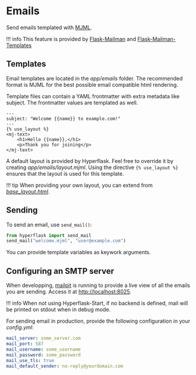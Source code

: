 # Emails

Send emails templated with [MJML](https://mjml.io).

!!! info
    This feature is provided by [Flask-Mailman](https://waynerv.github.io/flask-mailman) and [Flask-Mailman-Templates](https://github.com/hyperflask/flask-mailman-templates)

## Templates

Email templates are located in the *app/emails* folder. The recommended format is MJML for the best possible email compatible html rendering.

Template files can contain a YAML frontmatter with extra metadata like subject. The frontmatter values are templated as well.

```jinja
---
subject: "Welcome {{name}} to example.com!"
---
{% use_layout %}
<mj-text>
    <h1>Hello {{name}},</h1>
    <p>Thank you for joining</p>
</mj-text>
```

A default layout is provided by Hyperflask. Feel free to override it by creating *app/emails/layout.mjml*. Using the directive `{% use_layout %}` ensures that the layout is used for this template.

!!! tip
    When providing your own layout, you can extend from [*base_layout.html*](https://github.com/hyperflask/hyperflask/blob/main/hyperflask/layouts/email.mjml).

## Sending

To send an email, use `send_mail()`:

```py
from hyperflask import send_mail
send_mail("welcome.mjml", "user@example.com")
```

You can provide template variables as keywork arguments.

## Configuring an SMTP server

When developping, [mailpit](https://mailpit.axllent.org/) is running to provide a live view of all the emails you are sending. Access it at <http://localhost:8025>.

!!! info
    When not using Hyperflask-Start, if no backend is defined, mail will be printed on stdout when in debug mode.

For sending email in production, provide the following configuration in your *config.yml*:

```yaml
mail_server: some_server.com
mail_port: 587
mail_username: some_username
mail_password: some_password
mail_use_tls: true
mail_default_sender: no-reply@yourdomain.com
```